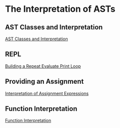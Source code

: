 # The Interpretation of ASTs 

## AST Classes and Interpretation

[AST Classes and Interpretation](ast-interpretation)       

## REPL

[Building a Repeat Evaluate Print Loop](repl-interpretation)

## Providing an Assignment 

[Interpretation of Assignment Expressions](/temas/interpretation/assignment-interpretation)

## Function Interpretation

[Function Interpretation](/temas/interpretation/function-interpretation)
